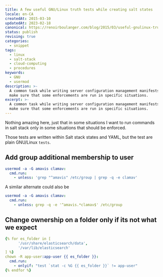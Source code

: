 ```yaml
---
title: A few useful GNU/Linux truth tests while creating salt states
locale: en-CA
createdAt: 2015-03-10
updatedAt: 2023-02-18
canonical: https://renoirboulanger.com/blog/2015/03/useful-gnulinux-truth-tests/
status: publish
revising: true
categories:
  - snippet
tags:
  - linux
  - salt-stack
  - cloud-computing
  - procedures
keywords:
  - GNU
  - usermod
description: >-
  A common task while writing server configuration management manifests is to
  make sure that some enforcements are run in specific situations.
excerpt: >-
  A common task while writing server configuration management manifests is to
  make sure that some enforcements are run in specific situations.
---
```


Nothing amazing here, just that in some situations I want to run commands in
salt stack only in some situations that should be enforced.

Those tests are written within Salt stack states and YAML, but the test are
plain GNU/Linux `tests`.

## Add group additional membership to user

```yaml
usermod -a -G amavis clamav:
  cmd.run:
    - unless: 'grep "^amavis" /etc/group | grep -q -e clamav'
```

A similar alternate could also be

```yaml
usermod -a -G amavis clamav:
  cmd.run:
    - unless: grep -q -e '^amavis.*clamav$' /etc/group
```

## Change ownership on a folder **only if** its not what we expect

```yaml
{% for es_folder in [
      '/usr/share/elasticsearch/data',
      '/var/lib/elasticsearch'
] %}
chown -R app-user:app-user {{ es_folder }}:
  cmd.run:
    - onlyif: "test `stat -c %G {{ es_folder }}` != app-user"
{% endfor %}
```
